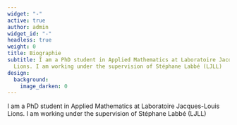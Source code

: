 ```yaml
---
widget: "-"
active: true
author: admin
widget_id: "-"
headless: true
weight: 0
title: Biographie
subtitle: I am a PhD student in Applied Mathematics at Laboratoire Jacques-Louis
  Lions. I am working under the supervision of Stéphane Labbé (LJLL)
design:
  background:
    image_darken: 0
---
```

<!--StartFragment-->

I am a PhD student in Applied Mathematics at Laboratoire Jacques-Louis Lions. I am working under the supervision of Stéphane Labbé (LJLL)

<!--EndFragment-->
